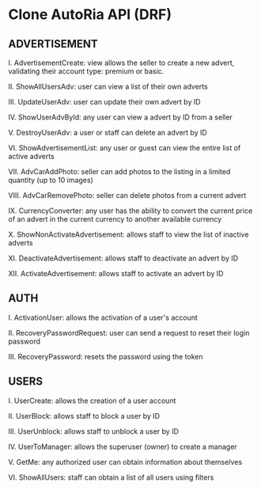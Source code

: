 
# Clone AutoRia API (DRF)

## ADVERTISEMENT

I. AdvertisementCreate: view allows the seller to create a new advert, validating their account type: premium or basic.

IІ. ShowAllUsersAdv: user can view a list of their own adverts 

ІІІ. UpdateUserAdv: user can update their own advert by ID

IV. ShowUserAdvById: any user can view a advert by ID from a seller

V. DestroyUserAdv: а user or staff can delete an advert by ID

VI. ShowAdvertisementList: any user or guest can view the entire list of active adverts

VII. AdvCarAddPhoto: seller can add photos to the listing in a limited quantity (up to 10 images)

VIIІ. AdvCarRemovePhoto: seller can delete photos from a current advert

IX. CurrencyConverter: any user has the ability to convert the current price of an advert in the current currency to another available currency

X. ShowNonActivateAdvertisement: allows staff to view the list of inactive adverts

XI. DeactivateAdvertisement: allows staff to deactivate an advert by ID

XII. ActivateAdvertisement: allows staff to activate an advert by ID


## AUTH
I. ActivationUser: allows the activation of a user's account

II. RecoveryPasswordRequest: user can send a request to reset their login password

III. RecoveryPassword: resets the password using the token


## USERS
I. UserCreate: allows the creation of a user account

II. UserBlock: allows staff to block a user by ID

III. UserUnblock: allows staff to unblock a user by ID

IV. UserToManager: allows the superuser (owner) to create a manager

V. GetMe: аny authorized user can obtain information about themselves

VI. ShowAllUsers: staff can obtain a list of all users using filters






































